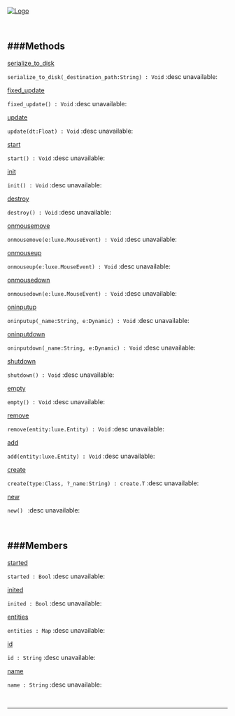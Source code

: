 
[![Logo](http://luxeengine.com/images/logo.png)](index.html)




&nbsp;   

<a class="lift" name="Methods" ></a>
###Methods   
---
<a class="lift" name="serialize_to_disk" href="#serialize_to_disk">serialize_to_disk</a>

```serialize_to_disk(_destination_path:String) : Void```
<span class="small_desc_flat"> :desc unavailable: </span>   

<a class="lift" name="fixed_update" href="#fixed_update">fixed_update</a>

```fixed_update() : Void```
<span class="small_desc_flat"> :desc unavailable: </span>   

<a class="lift" name="update" href="#update">update</a>

```update(dt:Float) : Void```
<span class="small_desc_flat"> :desc unavailable: </span>   

<a class="lift" name="start" href="#start">start</a>

```start() : Void```
<span class="small_desc_flat"> :desc unavailable: </span>   

<a class="lift" name="init" href="#init">init</a>

```init() : Void```
<span class="small_desc_flat"> :desc unavailable: </span>   

<a class="lift" name="destroy" href="#destroy">destroy</a>

```destroy() : Void```
<span class="small_desc_flat"> :desc unavailable: </span>   

<a class="lift" name="onmousemove" href="#onmousemove">onmousemove</a>

```onmousemove(e:luxe.MouseEvent) : Void```
<span class="small_desc_flat"> :desc unavailable: </span>   

<a class="lift" name="onmouseup" href="#onmouseup">onmouseup</a>

```onmouseup(e:luxe.MouseEvent) : Void```
<span class="small_desc_flat"> :desc unavailable: </span>   

<a class="lift" name="onmousedown" href="#onmousedown">onmousedown</a>

```onmousedown(e:luxe.MouseEvent) : Void```
<span class="small_desc_flat"> :desc unavailable: </span>   

<a class="lift" name="oninputup" href="#oninputup">oninputup</a>

```oninputup(_name:String, e:Dynamic) : Void```
<span class="small_desc_flat"> :desc unavailable: </span>   

<a class="lift" name="oninputdown" href="#oninputdown">oninputdown</a>

```oninputdown(_name:String, e:Dynamic) : Void```
<span class="small_desc_flat"> :desc unavailable: </span>   

<a class="lift" name="shutdown" href="#shutdown">shutdown</a>

```shutdown() : Void```
<span class="small_desc_flat"> :desc unavailable: </span>   

<a class="lift" name="empty" href="#empty">empty</a>

```empty() : Void```
<span class="small_desc_flat"> :desc unavailable: </span>   

<a class="lift" name="remove" href="#remove">remove</a>

```remove(entity:luxe.Entity) : Void```
<span class="small_desc_flat"> :desc unavailable: </span>   

<a class="lift" name="add" href="#add">add</a>

```add(entity:luxe.Entity) : Void```
<span class="small_desc_flat"> :desc unavailable: </span>   

<a class="lift" name="create" href="#create">create</a>

```create(type:Class, ?_name:String) : create.T```
<span class="small_desc_flat"> :desc unavailable: </span>   

<a class="lift" name="new" href="#new">new</a>

```new() ```
<span class="small_desc_flat"> :desc unavailable: </span>   

&nbsp;   

<a class="lift" name="Members" ></a>
###Members   
---
<a class="lift" name="started" href="#started">started</a>

```started : Bool```
<span class="small_desc_flat"> :desc unavailable: </span>   

<a class="lift" name="inited" href="#inited">inited</a>

```inited : Bool```
<span class="small_desc_flat"> :desc unavailable: </span>   

<a class="lift" name="entities" href="#entities">entities</a>

```entities : Map```
<span class="small_desc_flat"> :desc unavailable: </span>   

<a class="lift" name="id" href="#id">id</a>

```id : String```
<span class="small_desc_flat"> :desc unavailable: </span>   

<a class="lift" name="name" href="#name">name</a>

```name : String```
<span class="small_desc_flat"> :desc unavailable: </span>   



&nbsp;
&nbsp;
&nbsp;

---  


&nbsp;   
&nbsp;   